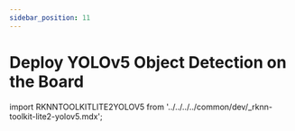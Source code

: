 ```yaml
---
sidebar_position: 11
---
```


# Deploy YOLOv5 Object Detection on the Board

import RKNNTOOLKITLITE2YOLOV5 from '../../../../common/dev/\_rknn-toolkit-lite2-yolov5.mdx';

<RKNNTOOLKITLITE2YOLOV5 />

